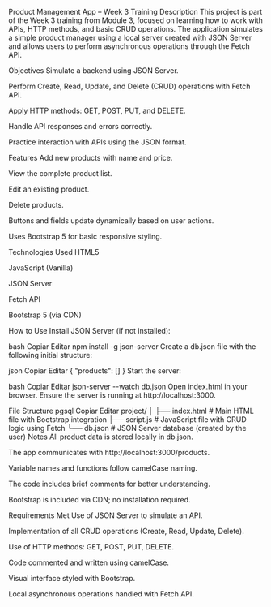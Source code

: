 Product Management App – Week 3 Training
Description
This project is part of the Week 3 training from Module 3, focused on learning how to work with APIs, HTTP methods, and basic CRUD operations. The application simulates a simple product manager using a local server created with JSON Server and allows users to perform asynchronous operations through the Fetch API.

Objectives
Simulate a backend using JSON Server.

Perform Create, Read, Update, and Delete (CRUD) operations with Fetch API.

Apply HTTP methods: GET, POST, PUT, and DELETE.

Handle API responses and errors correctly.

Practice interaction with APIs using the JSON format.

Features
Add new products with name and price.

View the complete product list.

Edit an existing product.

Delete products.

Buttons and fields update dynamically based on user actions.

Uses Bootstrap 5 for basic responsive styling.

Technologies Used
HTML5

JavaScript (Vanilla)

JSON Server

Fetch API

Bootstrap 5 (via CDN)

How to Use
Install JSON Server (if not installed):

bash
Copiar
Editar
npm install -g json-server
Create a db.json file with the following initial structure:

json
Copiar
Editar
{
  "products": []
}
Start the server:

bash
Copiar
Editar
json-server --watch db.json
Open index.html in your browser.
Ensure the server is running at http://localhost:3000.

File Structure
pgsql
Copiar
Editar
project/
│
├── index.html        # Main HTML file with Bootstrap integration
├── script.js         # JavaScript file with CRUD logic using Fetch
└── db.json           # JSON Server database (created by the user)
Notes
All product data is stored locally in db.json.

The app communicates with http://localhost:3000/products.

Variable names and functions follow camelCase naming.

The code includes brief comments for better understanding.

Bootstrap is included via CDN; no installation required.

Requirements Met
Use of JSON Server to simulate an API.

Implementation of all CRUD operations (Create, Read, Update, Delete).

Use of HTTP methods: GET, POST, PUT, DELETE.

Code commented and written using camelCase.

Visual interface styled with Bootstrap.

Local asynchronous operations handled with Fetch API.
